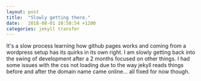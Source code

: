```yaml
---
layout: post
title:  "Slowly getting there."
date:   2018-08-01 10:58:54 +1200
categories: jekyll transfer
---
```


It's a slow process learning how github pages works and coming from a wordpress setup has its quirks in its own right. I am slowly getting back into the swing of development after a 2 months focused on other things. I had some issues with the css not loading due to the way jekyll reads things before and after the domain name came online... all fixed for now though.  
